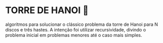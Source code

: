 # TORRE DE HANOI 🗼
algoritmos para solucionar o clássico problema da torre de Hanoi para N discos e três hastes. 
A intenção foi utilizar recursividade, divindo o problema inicial em problemas menores até o caso mais simples.
